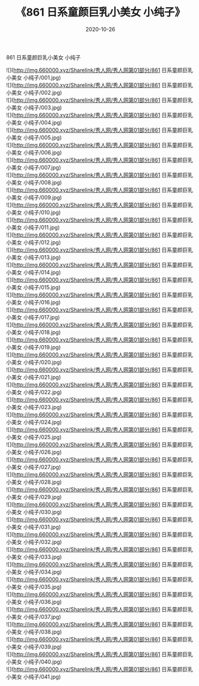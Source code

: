 ﻿---
layout: post
title:  《861 日系童颜巨乳小美女 小纯子》
date:   2020-10-26
img: http://img.660000.xyz/Sharelink/秀人网/秀人网第01部分/861 日系童颜巨乳小美女 小纯子/000.jpg
categories: [美女, 清纯, 唯美]
---

861 日系童颜巨乳小美女 小纯子

  ![](http://img.660000.xyz/Sharelink/秀人网/秀人网第01部分/861 日系童颜巨乳小美女 小纯子/001.jpg) <br> ![](http://img.660000.xyz/Sharelink/秀人网/秀人网第01部分/861 日系童颜巨乳小美女 小纯子/002.jpg) <br> ![](http://img.660000.xyz/Sharelink/秀人网/秀人网第01部分/861 日系童颜巨乳小美女 小纯子/003.jpg) <br> ![](http://img.660000.xyz/Sharelink/秀人网/秀人网第01部分/861 日系童颜巨乳小美女 小纯子/004.jpg) <br> ![](http://img.660000.xyz/Sharelink/秀人网/秀人网第01部分/861 日系童颜巨乳小美女 小纯子/005.jpg) <br> ![](http://img.660000.xyz/Sharelink/秀人网/秀人网第01部分/861 日系童颜巨乳小美女 小纯子/006.jpg) <br> ![](http://img.660000.xyz/Sharelink/秀人网/秀人网第01部分/861 日系童颜巨乳小美女 小纯子/007.jpg) <br> ![](http://img.660000.xyz/Sharelink/秀人网/秀人网第01部分/861 日系童颜巨乳小美女 小纯子/008.jpg) <br> ![](http://img.660000.xyz/Sharelink/秀人网/秀人网第01部分/861 日系童颜巨乳小美女 小纯子/009.jpg) <br> ![](http://img.660000.xyz/Sharelink/秀人网/秀人网第01部分/861 日系童颜巨乳小美女 小纯子/010.jpg) <br> ![](http://img.660000.xyz/Sharelink/秀人网/秀人网第01部分/861 日系童颜巨乳小美女 小纯子/011.jpg) <br> ![](http://img.660000.xyz/Sharelink/秀人网/秀人网第01部分/861 日系童颜巨乳小美女 小纯子/012.jpg) <br> ![](http://img.660000.xyz/Sharelink/秀人网/秀人网第01部分/861 日系童颜巨乳小美女 小纯子/013.jpg) <br> ![](http://img.660000.xyz/Sharelink/秀人网/秀人网第01部分/861 日系童颜巨乳小美女 小纯子/014.jpg) <br> ![](http://img.660000.xyz/Sharelink/秀人网/秀人网第01部分/861 日系童颜巨乳小美女 小纯子/015.jpg) <br> ![](http://img.660000.xyz/Sharelink/秀人网/秀人网第01部分/861 日系童颜巨乳小美女 小纯子/016.jpg) <br> ![](http://img.660000.xyz/Sharelink/秀人网/秀人网第01部分/861 日系童颜巨乳小美女 小纯子/017.jpg) <br> ![](http://img.660000.xyz/Sharelink/秀人网/秀人网第01部分/861 日系童颜巨乳小美女 小纯子/018.jpg) <br> ![](http://img.660000.xyz/Sharelink/秀人网/秀人网第01部分/861 日系童颜巨乳小美女 小纯子/019.jpg) <br> ![](http://img.660000.xyz/Sharelink/秀人网/秀人网第01部分/861 日系童颜巨乳小美女 小纯子/020.jpg) <br> ![](http://img.660000.xyz/Sharelink/秀人网/秀人网第01部分/861 日系童颜巨乳小美女 小纯子/021.jpg) <br> ![](http://img.660000.xyz/Sharelink/秀人网/秀人网第01部分/861 日系童颜巨乳小美女 小纯子/022.jpg) <br> ![](http://img.660000.xyz/Sharelink/秀人网/秀人网第01部分/861 日系童颜巨乳小美女 小纯子/023.jpg) <br> ![](http://img.660000.xyz/Sharelink/秀人网/秀人网第01部分/861 日系童颜巨乳小美女 小纯子/024.jpg) <br> ![](http://img.660000.xyz/Sharelink/秀人网/秀人网第01部分/861 日系童颜巨乳小美女 小纯子/025.jpg) <br> ![](http://img.660000.xyz/Sharelink/秀人网/秀人网第01部分/861 日系童颜巨乳小美女 小纯子/026.jpg) <br> ![](http://img.660000.xyz/Sharelink/秀人网/秀人网第01部分/861 日系童颜巨乳小美女 小纯子/027.jpg) <br> ![](http://img.660000.xyz/Sharelink/秀人网/秀人网第01部分/861 日系童颜巨乳小美女 小纯子/028.jpg) <br> ![](http://img.660000.xyz/Sharelink/秀人网/秀人网第01部分/861 日系童颜巨乳小美女 小纯子/029.jpg) <br> ![](http://img.660000.xyz/Sharelink/秀人网/秀人网第01部分/861 日系童颜巨乳小美女 小纯子/030.jpg) <br> ![](http://img.660000.xyz/Sharelink/秀人网/秀人网第01部分/861 日系童颜巨乳小美女 小纯子/031.jpg) <br> ![](http://img.660000.xyz/Sharelink/秀人网/秀人网第01部分/861 日系童颜巨乳小美女 小纯子/032.jpg) <br> ![](http://img.660000.xyz/Sharelink/秀人网/秀人网第01部分/861 日系童颜巨乳小美女 小纯子/033.jpg) <br> ![](http://img.660000.xyz/Sharelink/秀人网/秀人网第01部分/861 日系童颜巨乳小美女 小纯子/034.jpg) <br> ![](http://img.660000.xyz/Sharelink/秀人网/秀人网第01部分/861 日系童颜巨乳小美女 小纯子/035.jpg) <br> ![](http://img.660000.xyz/Sharelink/秀人网/秀人网第01部分/861 日系童颜巨乳小美女 小纯子/036.jpg) <br> ![](http://img.660000.xyz/Sharelink/秀人网/秀人网第01部分/861 日系童颜巨乳小美女 小纯子/037.jpg) <br> ![](http://img.660000.xyz/Sharelink/秀人网/秀人网第01部分/861 日系童颜巨乳小美女 小纯子/038.jpg) <br> ![](http://img.660000.xyz/Sharelink/秀人网/秀人网第01部分/861 日系童颜巨乳小美女 小纯子/039.jpg) <br> ![](http://img.660000.xyz/Sharelink/秀人网/秀人网第01部分/861 日系童颜巨乳小美女 小纯子/040.jpg) <br> ![](http://img.660000.xyz/Sharelink/秀人网/秀人网第01部分/861 日系童颜巨乳小美女 小纯子/041.jpg) <br>